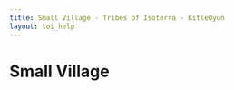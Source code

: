 ```yaml
---
title: Small Village - Tribes of Isoterra - KitleOyun
layout: toi_help
---
```


<h1 class="h1">Small Village</h1>
